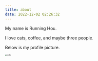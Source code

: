 ```yaml
---
title: about
date: 2022-12-02 02:26:32
---
```


My name is Running Hou.

I love cats, coffee, and maybe three people.

Below is my profile picture.



<img src="../../../../../about/profile.JPG" alt="profile" style="zoom:33%;" />
